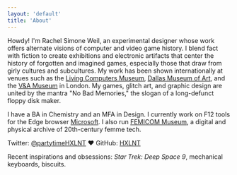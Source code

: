 ```yaml
---
layout: 'default'
title: 'About'
---
```


Howdy! I'm Rachel Simone Weil, an experimental designer whose work offers alternate visions of computer and video game history. I blend fact with fiction to create exhibitions and electronic artifacts that center the history of forgotten and imagined games, especially those that draw from girly cultures and subcultures. My work has been shown internationally at venues such as the <a href="http://livingcomputers.org" target="new">Living Computers Museum</a>, <a href="http://www.dma.org/" target="new">Dallas Museum of Art</a>, and the <a href="http://www.vam.ac.uk" target="new">V&A Museum</a> in London. My games, glitch art, and graphic design are united by the mantra "No Bad Memories," the slogan of a long-defunct floppy disk maker.

I have a BA in Chemistry and an MFA in Design. I currently work on F12 tools for the Edge browser <a href="http://www.microsoft.com" target="new">Microsoft</a>. I also run <a href="http://www.femicom.org/" target="new">FEMICOM Museum</a>, a digital and physical archive of 20th-century femme tech.

Twitter: <a href="http://www.twitter.com/partytimehxlnt">@partytimeHXLNT</a> &hearts; GitHub: <a href="http://www.github.com/hxlnt">HXLNT</a></p>

Recent inspirations and obsessions: *Star Trek: Deep Space 9*, mechanical keyboards, biscuits.
